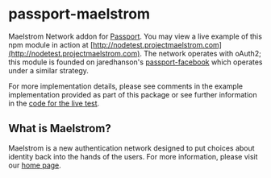 passport-maelstrom
==================

Maelstrom Network addon for [Passport](http://www.passportjs.org). You may view a live example of this npm module in action at [http://nodetest.projectmaelstrom.com](http://nodetest.projectmaelstrom.com). The network operates with oAuth2; this module is founded on jaredhanson's [passport-facebook](https://github.com/jaredhanson/passport-facebook) which operates under a similar strategy.

For more implementation details, please see comments in the example implementation provided as part of this package or see further information in the [code for the live test](https://github.com/Urthen/MaelstromNodeTestApp).

What is Maelstrom?
------------------

Maelstrom is a new authentication network designed to put choices about identity back into the hands of the users. For more information, please visit our [home page](http://www.projectmaelstrom.com).